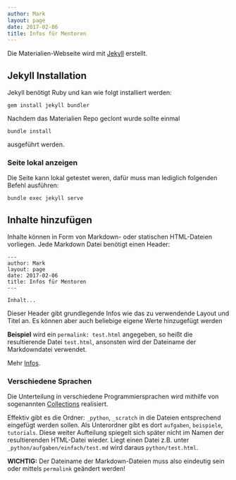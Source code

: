 ```yaml
---
author: Mark
layout: page
date: 2017-02-06
title: Infos für Mentoren
---
```


Die Materialien-Webseite wird mit [Jekyll](https://jekyllrb.com/) erstellt.


## Jekyll Installation
Jekyll benötigt Ruby und kan wie folgt installiert werden:

```
gem install jekyll bundler
```

Nachdem das Materialien Repo geclont wurde sollte einmal

```
bundle install
```

ausgeführt werden.


### Seite lokal anzeigen
Die Seite kann lokal getestet weren, dafür muss man lediglich folgenden Befehl ausführen:

```
bundle exec jekyll serve
```


## Inhalte hinzufügen

Inhalte können in Form von Markdown- oder statischen HTML-Dateien vorliegen.
Jede Markdown Datei benötigt einen Header:

```
---
author: Mark
layout: page
date: 2017-02-06
title: Infos für Mentoren
---

Inhalt...
```

Dieser Header gibt grundlegende Infos wie das zu verwendende Layout und Titel an. 
Es können aber auch beliebige eigene Werte hinzugefügt werden


**Beispiel** wird ein `permalink: test.html` angegeben, so heißt die resultierende Datei
`test.html`, ansonsten wird der Dateiname der Markdowndatei verwendet.


Mehr [Infos](https://jekyllrb.com/docs/frontmatter/).

### Verschiedene Sprachen

Die Unterteilung in verschiedene Programmiersprachen wird mithilfe von sogenannten 
[Collections](https://jekyllrb.com/docs/collections/) realisiert.

Effektiv gibt es die Ordner: `_python`, `_scratch` in die Dateien entsprechend eingefügt werden sollen.
Als Unterordner gibt es dort `aufgaben`, `beispiele`, `tutorials`. 
Diese weiter Aufteilung spiegelt sich später nicht im Namen der resultierenden HTML-Datei wieder.
Liegt einen Datei z.B. unter `_python/aufgaben/einfach/test.md` wird daraus `python/test.html`. 

**WICHTIG:** Der Dateiname der Markdown-Dateien muss also eindeutig sein oder mittels `permalink` geändert werden!
